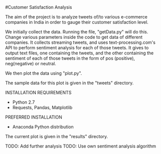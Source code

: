 
#Customer Satisfaction Analysis

The aim of the project is to analyze tweets of/to various e-commerce companies in India in order to gauge their customer satisfaction level.

We initially collect the data.
Running the file, "getData.py" will do this. Change various parameters inside the code to get data of different companies.
It collects streaming tweets, and uses text-processing.com's API to perform sentiment analysis for each of those tweets.
It gives to output text files, one containing the tweets, and the other containing the sentiment of each of those tweets in the form of pos (positive), neg(negative) or neutral.

We then plot the data using "plot.py".

The sample data for this plot is given in the "tweets" directory.

INSTALLATION REQUIREMENTS

- Python 2.7
- Requests, Pandas, Matplotlib

PREFERRED INSTALLATION

- Anaconda Python distribution

The current plot is given in the "results" directory.

TODO: Add further analysis
TODO: Use own sentiment analysis algorithm
